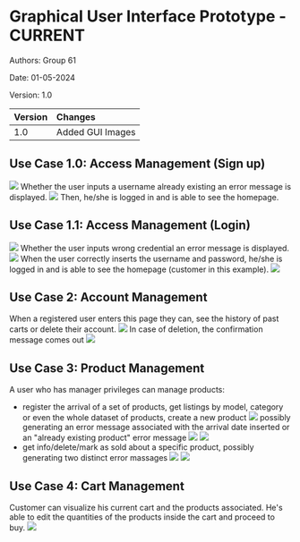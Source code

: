# Graphical User Interface Prototype - CURRENT

Authors: Group 61

Date: 01-05-2024

Version: 1.0

| Version | Changes | 
| ----------------- |:-----------|
| 1.0 | Added GUI Images |

## Use Case 1.0: Access Management (Sign up)
![](PNGfiles/GUIV1/SignupV1_1.png)
Whether the user inputs a username already existing an error message is displayed.
![](PNGfiles/GUIV1/SignupV1_2.png)
Then, he/she is logged in and is able to see the homepage.

## Use Case 1.1: Access Management (Login)
![](PNGfiles/GUIV1/LoginV1_1.png)
Whether the user inputs wrong credential an error message is displayed.
![](PNGfiles/GUIV1/LoginV1_2.png)
When the user correctly inserts the username and password, he/she is logged in and is able to see the homepage (customer in this example).
![](PNGfiles/GUIV1/HomePageV1_logged.png)

## Use Case 2: Account Management
When a registered user enters this page they can, see the history of past carts or delete their account.
![](PNGfiles/GUIV1/AccountPageV1.png) 
In case of deletion, the confirmation message comes out
![](PNGfiles/GUIV1/AccountPageMsgV1.png)

## Use Case 3: Product Management
A user who has manager privileges can manage products:
* register the arrival of a set of products, get listings by model, category or even the whole dataset of products, create a new product
![](PNGfiles/GUIV1/ManagerV1.png)
possibly generating an error message associated with the arrival date inserted or an "already existing product" error message
![](PNGfiles/GUIV1/ManagerV1_errordatenew.png)
![](PNGfiles/GUIV1/ManagerV1_errorproductexists.png)
* get info/delete/mark as sold about a specific product, possibly generating two distinct error massages
![](PNGfiles/GUIV1/ManagerV1_errorsold.png)
![](PNGfiles/GUIV1/ManagerV1_wrongcode.png)

## Use Case 4: Cart Management
Customer can visualize his current cart and the products associated. He's able to edit the quantities of the products inside the cart and proceed to buy.
![](PNGfiles/GUIV1/CartV1.png)
